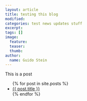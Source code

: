 ```yaml
---
layout: article
title: testing this blog
modified:
categories: test news updates stuff
excerpt:
tags: []
image:
  feature:
  teaser:
  thumb:
author:
  name: Guido Stein
---
```


This is a post

<ul>
  {% for post in site.posts %}
    <li>
      <a href="{{ post.url }}">{{ post.title }}</a>
    </li>
  {% endfor %}
</ul>
